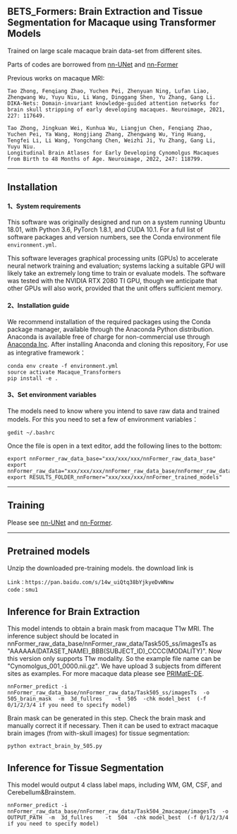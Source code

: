 ## BETS_Formers: Brain Extraction and Tissue Segmentation for Macaque using Transformer Models
Trained on large scale macaque brain data-set from different sites.

Parts of codes are borrowed from [nn-UNet](https://github.com/MIC-DKFZ/nnUNet) and [nn-Former](https://github.com/282857341/nnFormer)

Previous works on macaque MRI:
```
Tao Zhong, Fenqiang Zhao, Yuchen Pei, Zhenyuan Ning, Lufan Liao, Zhengwang Wu, Yuyu Niu, Li Wang, Dinggang Shen, Yu Zhang, Gang Li. 
DIKA-Nets: Domain-invariant knowledge-guided attention networks for brain skull stripping of early developing macaques. Neuroimage, 2021, 227: 117649. 

Tao Zhong, Jingkuan Wei, Kunhua Wu, Liangjun Chen, Fenqiang Zhao, Yuchen Pei, Ya Wang, Hongjiang Zhang, Zhengwang Wu, Ying Huang, Tengfei Li, Li Wang, Yongchang Chen, Weizhi Ji, Yu Zhang, Gang Li, Yuyu Niu. 
Longitudinal Brain Atlases for Early Developing Cynomolgus Macaques from Birth to 48 Months of Age. Neuroimage, 2022, 247: 118799.
```
---
## Installation
#### 1、System requirements
This software was originally designed and run on a system running Ubuntu 18.01, with Python 3.6, PyTorch 1.8.1, and CUDA 10.1. For a full list of software packages and version numbers, see the Conda environment file `environment.yml`. 

This software leverages graphical processing units (GPUs) to accelerate neural network training and evaluation; systems lacking a suitable GPU will likely take an extremely long time to train or evaluate models. The software was tested with the NVIDIA RTX 2080 TI GPU, though we anticipate that other GPUs will also work, provided that the unit offers sufficient memory. 

#### 2、Installation guide

We recommend installation of the required packages using the Conda package manager, available through the Anaconda Python distribution. Anaconda is available free of charge for non-commercial use through [Anaconda Inc](https://www.anaconda.com/products/individual). After installing Anaconda and cloning this repository, For use as integrative framework：
```
conda env create -f environment.yml
source activate Macaque_Transformers
pip install -e .
```

#### 3、Set environment variables

The models need to know where you intend to save raw data and trained models. For this you need to set a few of environment variables：
```
gedit ~/.bashrc
```
Once the file is open in a text editor, add the following lines to the bottom:
```
export nnFormer_raw_data_base="xxx/xxx/xxx/nnFormer_raw_data_base"
export nnFormer_raw_data="xxx/xxx/xxx/nnFormer_raw_data_base/nnFormer_raw_data"
export RESULTS_FOLDER_nnFormer="xxx/xxx/xxx/nnFormer_trained_models"
```

---

## Training
Please see [nn-UNet](https://github.com/MIC-DKFZ/nnUNet) and [nn-Former](https://github.com/282857341/nnFormer).


---
## Pretrained models
Unzip the downloaded pre-training models.
the download link is 
```
Link：https://pan.baidu.com/s/14w_uiQtq38bYjkyeDvWNnw 
code：smu1
```


## Inference for Brain Extraction
This model intends to obtain a brain mask from macaque T1w MRI.
The inference subject should be located in nnFormer_raw_data_base/nnFormer_raw_data/Task505_ss/imagesTs as "AAAAAA(DATASET_NAME)_BBB(SUBJECT_ID)_CCCC(MODALITY)".
Now this version only supports T1w modality. So the example file name can be "Cynomolgus_001_0000.nii.gz". We have upload 3 subjects from different sites as examples. For more macaque data please see [PRIMatE-DE](http://fcon_1000.projects.nitrc.org/indi/PRIMEdownloads.html).

```
nnFormer_predict -i nnFormer_raw_data_base/nnFormer_raw_data/Task505_ss/imagesTs  -o  505_brain_mask  -m  3d_fullres    -t  505  -chk model_best  (-f 0/1/2/3/4 if you need to specify model)
```
Brain mask can be generated in this step. Check the brain mask and manually correct it if necessary. Then it can be used to extract macaque brain images (from with-skull images) for tissue segmentation:
```
python extract_brain_by_505.py
```
## Inference for Tissue Segmentation
This model would output 4 class label maps, including WM, GM, CSF, and Cerebellum&Brainstem.
```
nnFormer_predict -i nnFormer_raw_data_base/nnFormer_raw_data/Task504_2macaque/imagesTs  -o  OUTPUT_PATH  -m  3d_fullres    -t  504  -chk model_best  (-f 0/1/2/3/4 if you need to specify model)
```


